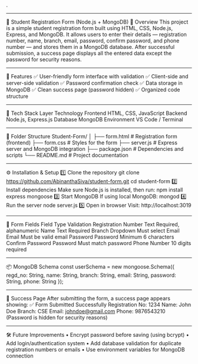 .
________________________________________
🧾 Student Registration Form (Node.js + MongoDB)
📘 Overview
This project is a simple student registration form built using HTML, CSS, Node.js, Express, and MongoDB.
It allows users to enter their details — registration number, name, branch, email, password, confirm password, and phone number — and stores them in a MongoDB database.
After successful submission, a success page displays all the entered data except the password for security reasons.
________________________________________
🚀 Features
✅ User-friendly form interface with validation
✅ Client-side and server-side validation
✅ Password confirmation check
✅ Data storage in MongoDB
✅ Clean success page (password hidden)
✅ Organized code structure
________________________________________
🧰 Tech Stack
Layer	Technology
Frontend	HTML, CSS, JavaScript
Backend	Node.js, Express.js
Database	MongoDB
Environment	VS Code / Terminal
________________________________________
📁 Folder Structure
Student-Form/
│
├── form.html          # Registration form (frontend)
├── form.css           # Styles for the form
├── server.js          # Express server and MongoDB integration
├── package.json       # Dependencies and scripts
└── README.md          # Project documentation
________________________________________
⚙️ Installation & Setup
1️⃣ Clone the repository
git clone https://github.com/AbinanthaSiva/student-form.git
cd student-form
2️⃣ Install dependencies
Make sure Node.js is installed, then run:
npm install express mongoose
3️⃣ Start MongoDB
If using local MongoDB:
mongod
4️⃣ Run the server
node server.js
5️⃣ Open in browser
Visit:
http://localhost:3019
________________________________________
🧩 Form Fields
Field	Type	Validation
Registration Number	Text	Required, alphanumeric
Name	Text	Required
Branch	Dropdown	Must select
Email	Email	Must be valid email
Password	Password	Minimum 6 characters
Confirm Password	Password	Must match password
Phone	Number	10 digits required
________________________________________
📦 MongoDB Schema
const userSchema = new mongoose.Schema({
  regd_no: String,
  name: String,
  branch: String,
  email: String,
  password: String,
  phone: String
});
________________________________________
🎯 Success Page
After submitting the form, a success page appears showing:
✅ Form Submitted Successfully
Registration No: 1234
Name: John Doe
Branch: CSE
Email: johndoe@gmail.com
Phone: 9876543210
(Password is hidden for security reasons)
________________________________________
🛠️ Future Improvements
•	Encrypt password before saving (using bcrypt)
•	Add login/authentication system
•	Add database validation for duplicate registration numbers or emails
•	Use environment variables for MongoDB connection

